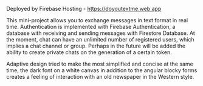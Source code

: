 Deployed by Firebase Hosting - https://doyoutextme.web.app

This mini-project allows you to exchange messages in text format in real time. Authentication is implemented with Firebase Authentication, a database with receiving and sending messages with Firestore Database. At the moment, chat can have an unlimited number of registered users, which implies a chat channel or group. Perhaps in the future will be added the ability to create private chats on the generation of a certain token. 

Adaptive design tried to make the most simplified and concise at the same time, the dark font on a white canvas in addition to the angular blocky forms creates a feeling of interaction with an old newspaper in the Western style. 
